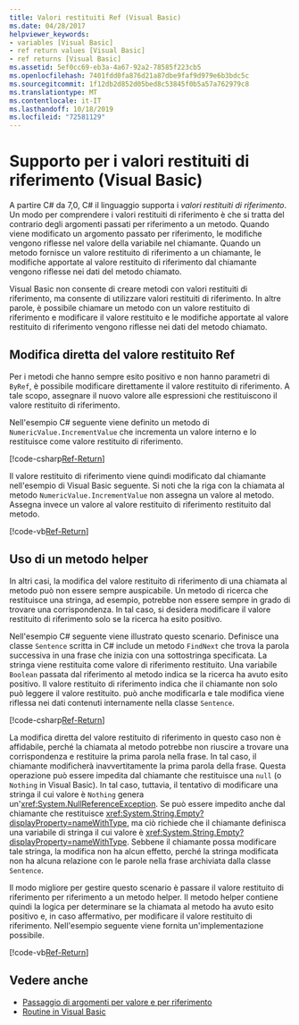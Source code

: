 ```yaml
---
title: Valori restituiti Ref (Visual Basic)
ms.date: 04/28/2017
helpviewer_keywords:
- variables [Visual Basic]
- ref return values [Visual Basic]
- ref returns [Visual Basic]
ms.assetid: 5ef0cc69-eb3a-4a67-92a2-78585f223cb5
ms.openlocfilehash: 7401fdd0fa876d21a87dbe9faf9d979e6b3bdc5c
ms.sourcegitcommit: 1f12db2d852d05bed8c53845f0b5a57a762979c8
ms.translationtype: MT
ms.contentlocale: it-IT
ms.lasthandoff: 10/18/2019
ms.locfileid: "72581129"
---
```

# <a name="support-for-reference-return-values-visual-basic"></a>Supporto per i valori restituiti di riferimento (Visual Basic)

A partire C# da 7,0, C# il linguaggio supporta i *valori restituiti di riferimento*. Un modo per comprendere i valori restituiti di riferimento è che si tratta del contrario degli argomenti passati per riferimento a un metodo. Quando viene modificato un argomento passato per riferimento, le modifiche vengono riflesse nel valore della variabile nel chiamante. Quando un metodo fornisce un valore restituito di riferimento a un chiamante, le modifiche apportate al valore restituito di riferimento dal chiamante vengono riflesse nei dati del metodo chiamato.

Visual Basic non consente di creare metodi con valori restituiti di riferimento, ma consente di utilizzare valori restituiti di riferimento. In altre parole, è possibile chiamare un metodo con un valore restituito di riferimento e modificare il valore restituito e le modifiche apportate al valore restituito di riferimento vengono riflesse nei dati del metodo chiamato.

## <a name="modifying-the-ref-return-value-directly"></a>Modifica diretta del valore restituito Ref

Per i metodi che hanno sempre esito positivo e non hanno parametri di `ByRef`, è possibile modificare direttamente il valore restituito di riferimento. A tale scopo, assegnare il nuovo valore alle espressioni che restituiscono il valore restituito di riferimento.

Nell'esempio C# seguente viene definito un metodo di `NumericValue.IncrementValue` che incrementa un valore interno e lo restituisce come valore restituito di riferimento.

[!code-csharp[Ref-Return](../../../../../samples/snippets/visualbasic/programming-guide/language-features/procedures/ref-returns1.cs)]

Il valore restituito di riferimento viene quindi modificato dal chiamante nell'esempio di Visual Basic seguente. Si noti che la riga con la chiamata al metodo `NumericValue.IncrementValue` non assegna un valore al metodo. Assegna invece un valore al valore restituito di riferimento restituito dal metodo.

[!code-vb[Ref-Return](../../../../../samples/snippets/visualbasic/programming-guide/language-features/procedures/use-ref-returns1.vb)]

## <a name="using-a-helper-method"></a>Uso di un metodo helper

In altri casi, la modifica del valore restituito di riferimento di una chiamata al metodo può non essere sempre auspicabile. Un metodo di ricerca che restituisce una stringa, ad esempio, potrebbe non essere sempre in grado di trovare una corrispondenza. In tal caso, si desidera modificare il valore restituito di riferimento solo se la ricerca ha esito positivo.

Nell'esempio C# seguente viene illustrato questo scenario. Definisce una classe `Sentence` scritta in C# include un metodo `FindNext` che trova la parola successiva in una frase che inizia con una sottostringa specificata. La stringa viene restituita come valore di riferimento restituito. Una variabile `Boolean` passata dal riferimento al metodo indica se la ricerca ha avuto esito positivo. Il valore restituito di riferimento indica che il chiamante non solo può leggere il valore restituito. può anche modificarla e tale modifica viene riflessa nei dati contenuti internamente nella classe `Sentence`.

[!code-csharp[Ref-Return](../../../../../samples/snippets/visualbasic/getting-started/ref-returns.cs)]

La modifica diretta del valore restituito di riferimento in questo caso non è affidabile, perché la chiamata al metodo potrebbe non riuscire a trovare una corrispondenza e restituire la prima parola nella frase. In tal caso, il chiamante modificherà inavvertitamente la prima parola della frase. Questa operazione può essere impedita dal chiamante che restituisce una `null` (o `Nothing` in Visual Basic). In tal caso, tuttavia, il tentativo di modificare una stringa il cui valore è `Nothing` genera un'<xref:System.NullReferenceException>. Se può essere impedito anche dal chiamante che restituisce <xref:System.String.Empty?displayProperty=nameWithType>, ma ciò richiede che il chiamante definisca una variabile di stringa il cui valore è <xref:System.String.Empty?displayProperty=nameWithType>. Sebbene il chiamante possa modificare tale stringa, la modifica non ha alcun effetto, perché la stringa modificata non ha alcuna relazione con le parole nella frase archiviata dalla classe `Sentence`.

Il modo migliore per gestire questo scenario è passare il valore restituito di riferimento per riferimento a un metodo helper. Il metodo helper contiene quindi la logica per determinare se la chiamata al metodo ha avuto esito positivo e, in caso affermativo, per modificare il valore restituito di riferimento. Nell'esempio seguente viene fornita un'implementazione possibile.

[!code-vb[Ref-Return](../../../../../samples/snippets/visualbasic/getting-started/ref-return-helper.vb#1)]

## <a name="see-also"></a>Vedere anche

- [Passaggio di argomenti per valore e per riferimento](passing-arguments-by-value-and-by-reference.md)
- [Routine in Visual Basic](index.md)
